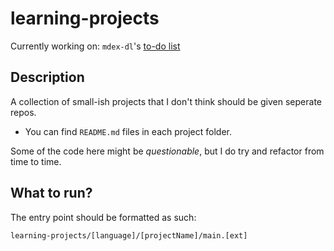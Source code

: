 # learning-projects

Currently working on: `mdex-dl`'s [to-do list](python/mdex_dl/README.md#to-do)

## Description

A collection of small-ish projects that I don't think should be given seperate repos.

- You can find `README.md` files in each project folder.

Some of the code here might be _questionable_, but I do try and refactor from time to time.

## What to run?

The entry point should be formatted as such:

`learning-projects/[language]/[projectName]/main.[ext]`
